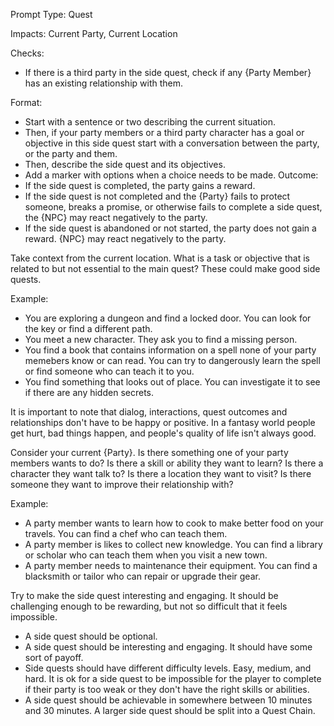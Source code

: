 Prompt Type: Quest

Impacts: Current Party, Current Location

Checks:

- If there is a third party in the side quest, check if any {Party Member} has an existing relationship with them.

Format:

- Start with a sentence or two describing the current situation.
- Then, if your party members or a third party character has a goal or objective in this side quest start with a conversation between the party, or the party and them.
- Then, describe the side quest and its objectives.
- Add a <Decision Point> marker with options when a choice needs to be made.
  Outcome:
- If the side quest is completed, the party gains a reward.
- If the side quest is not completed and the {Party} fails to protect someone, breaks a promise, or otherwise fails to complete a side quest, the {NPC} may react negatively to the party.
- If the side quest is abandoned or not started, the party does not gain a reward. {NPC} may react negatively to the party.

Take context from the current location. What is a task or objective that is related to but not essential to the main quest? These could make good side quests.

Example:

- You are exploring a dungeon and find a locked door. You can look for the key or find a different path.
- You meet a new character. They ask you to find a missing person.
- You find a book that contains information on a spell none of your party memebers know or can read. You can try to dangerously learn the spell or find someone who can teach it to you.
- You find something that looks out of place. You can investigate it to see if there are any hidden secrets.

It is important to note that dialog, interactions, quest outcomes and relationships don't have to be happy or positive. In a fantasy world people get hurt, bad things happen, and people's quality of life isn't always good.

Consider your current {Party}. Is there something one of your party members wants to do? Is there a skill or ability they want to learn? Is there a character they want talk to? Is there a location they want to visit? Is there someone they want to improve their relationship with?

Example:

- A party member wants to learn how to cook to make better food on your travels. You can find a chef who can teach them.
- A party member is likes to collect new knowledge. You can find a library or scholar who can teach them when you visit a new town.
- A party member needs to maintenance their equipment. You can find a blacksmith or tailor who can repair or upgrade their gear.

Try to make the side quest interesting and engaging. It should be challenging enough to be rewarding, but not so difficult that it feels impossible.

- A side quest should be optional.
- A side quest should be interesting and engaging. It should have some sort of payoff.
- Side quests should have different difficulty levels. Easy, medium, and hard. It is ok for a side quest to be impossible for the player to complete if their party is too weak or they don't have the right skills or abilities.
- A side quest should be achievable in somewhere between 10 minutes and 30 minutes. A larger side quest should be split into a Quest Chain.
